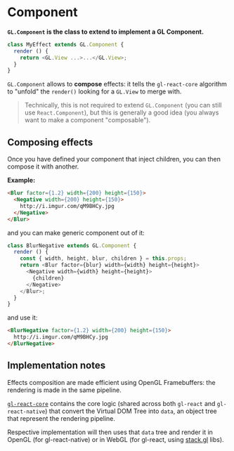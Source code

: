 # Component

**`GL.Component` is the class to extend to implement a GL Component.**

```js
class MyEffect extends GL.Component {
  render () {
    return <GL.View ...>...</GL.View>;
  }
}
```

`GL.Component` allows to **compose** effects:
it tells the `gl-react-core` algorithm to "unfold" the `render()` looking for a `GL.View` to merge with.

> Technically, this is not required to extend `GL.Component` (you can still use `React.Component`),
but this is generally a good idea (you always want to make a component "composable").

## Composing effects

Once you have defined your component that inject children, you can then compose it with another.

**Example:**

```html
<Blur factor={1.2} width={200} height={150}>
  <Negative width={200} height={150}>
    http://i.imgur.com/qM9BHCy.jpg
  </Negative>
</Blur>
```

and you can make generic component out of it:

```js
class BlurNegative extends GL.Component {
  render () {
    const { width, height, blur, children } = this.props;
    return <Blur factor={blur} width={width} height={height}>
      <Negative width={width} height={height}>
        {children}
      </Negative>
    </Blur>;
  }
}
```

and use it:

```html
<BlurNegative factor={1.2} width={200} height={150}>
  http://i.imgur.com/qM9BHCy.jpg
</BlurNegative>
```

## Implementation notes

Effects composition are made efficient using OpenGL Framebuffers:
the rendering is made in the same pipeline.

[`gl-react-core`](https://github.com/ProjectSeptemberInc/gl-react-core)
contains the core logic (shared across both `gl-react` and `gl-react-native`)
that convert the Virtual DOM Tree into `data`, an object tree that represent the rendering pipeline.

Respective implementation will then uses that `data` tree and
render it in OpenGL (for gl-react-native) or in WebGL (for gl-react, using [stack.gl](http://stack.gl) libs).

